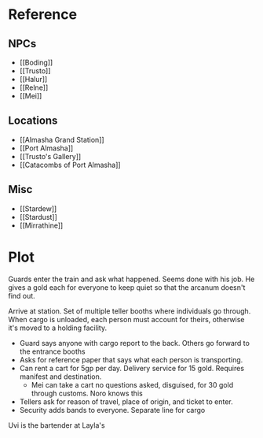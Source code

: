 # Reference
## NPCs
- [[Boding]]
- [[Trusto]]
- [[Halur]]
- [[Relne]]
- [[Mei]]
## Locations
- [[Almasha Grand Station]]
- [[Port Almasha]]
- [[Trusto's Gallery]]
- [[Catacombs of Port Almasha]]
## Misc
- [[Stardew]]
- [[Stardust]]
- [[Mirrathine]]

# Plot
Guards enter the train and ask what happened. Seems done with his job. He gives a gold each for everyone to keep quiet so that the arcanum doesn't find out.

Arrive at station. Set of multiple teller booths where individuals go through. When cargo is unloaded, each person must account for theirs, otherwise it's moved to a holding facility.

- Guard says anyone with cargo report to the back. Others go forward to the entrance booths
- Asks for reference paper that says what each person is transporting.
- Can rent a cart for 5gp per day. Delivery service for 15 gold. Requires manifest and destination.
	- Mei can take a cart no questions asked, disguised, for 30 gold through customs. Noro knows this
- Tellers ask for reason of travel, place of origin, and ticket to enter.
- Security adds bands to everyone. Separate line for cargo

Uvi is the bartender at Layla's